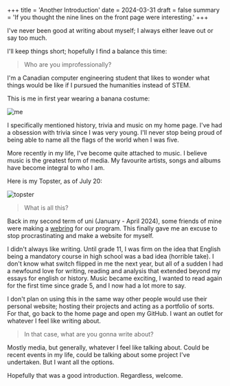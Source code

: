 +++
title = 'Another Introduction'
date = 2024-03-31
draft = false
summary = 'If you thought the nine lines on the front page were interesting.'
+++

I've never been good at writing about myself; I always either leave out or say too much.  

I'll keep things short; hopefully I find a balance this time:

> Who are you improfessionally?

I'm a Canadian computer engineering student that likes to wonder what things would be like if I pursued the humanities instead of STEM.

This is me in first year wearing a banana costume:

![me](/images/first-post/me.png)  

I specifically mentioned history, trivia and music on my home page. I've had a obsession with trivia since I was very young. I'll never stop being proud of being able to name all the flags of the world when I was five.  

More recently in my life, I've become quite attached to music. I believe music is the greatest form of media. My favourite artists, songs and albums have become integral to who I am.  

Here is my Topster, as of July 20:

![topster](/images/first-post/topster.png)  

> What is all this?

Back in my second term of uni (January - April 2024), some friends of mine were making a [webring](https://ece.engineering/) for our program. This finally gave me an excuse to stop procrastinating and make a website for myself.  

I didn't always like writing. Until grade 11, I was firm on the idea that English being a mandatory course in high school was a bad idea (horrible take). I don't know what switch flipped in me the next year, but all of a sudden I had a newfound love for writing, reading and analysis that extended beyond my essays for english or history. Music became exciting, I wanted to read again for the first time since grade 5, and I now had a lot more to say.  

I don't plan on using this in the same way other people would use their personal website; hosting their projects and acting as a portfolio of sorts. For that, go back to the home page and open my GitHub. I want an outlet for whatever I feel like writing about.

> In that case, what are you gonna write about?

Mostly media, but generally, whatever I feel like talking about. Could be recent events in my life, could be talking about some project I've undertaken. But I want all the options.  

Hopefully that was a good introduction. Regardless, welcome.
